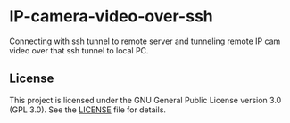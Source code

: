 # IP-camera-video-over-ssh

Connecting with ssh tunnel to remote server and tunneling remote IP cam video over that ssh tunnel to local PC.

## License

This project is licensed under the GNU General Public License version 3.0 (GPL 3.0). See the [LICENSE](LICENSE) file for details.

